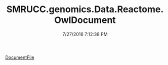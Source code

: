 ﻿---
title: SMRUCC.genomics.Data.Reactome.OwlDocument
date: 7/27/2016 7:12:38 PM
---

[DocumentFile](T-SMRUCC.genomics.Data.Reactome.OwlDocument.DocumentFile.html)
